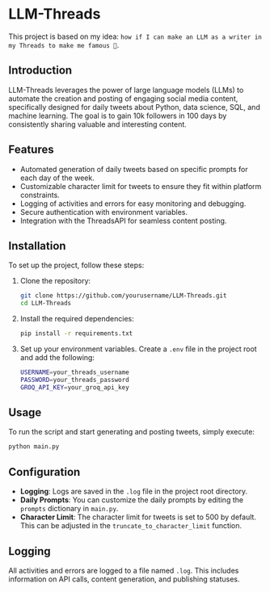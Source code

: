 # LLM-Threads
This project is based on my idea: `how if I can make an LLM as a writer in my Threads to make me famous 🤣`.

## Introduction
LLM-Threads leverages the power of large language models (LLMs) to automate the creation and posting of engaging social media content, specifically designed for daily tweets about Python, data science, SQL, and machine learning. The goal is to gain 10k followers in 100 days by consistently sharing valuable and interesting content.

## Features
- Automated generation of daily tweets based on specific prompts for each day of the week.
- Customizable character limit for tweets to ensure they fit within platform constraints.
- Logging of activities and errors for easy monitoring and debugging.
- Secure authentication with environment variables.
- Integration with the ThreadsAPI for seamless content posting.

## Installation
To set up the project, follow these steps:

1. Clone the repository:
    ```bash
    git clone https://github.com/yourusername/LLM-Threads.git
    cd LLM-Threads
    ```

2. Install the required dependencies:
    ```bash
    pip install -r requirements.txt
    ```

3. Set up your environment variables. Create a `.env` file in the project root and add the following:
    ```bash
    USERNAME=your_threads_username
    PASSWORD=your_threads_password
    GROQ_API_KEY=your_groq_api_key
    ```

## Usage
To run the script and start generating and posting tweets, simply execute:
```bash
python main.py
```

## Configuration
- **Logging**: Logs are saved in the `.log` file in the project root directory.
- **Daily Prompts**: You can customize the daily prompts by editing the `prompts` dictionary in `main.py`.
- **Character Limit**: The character limit for tweets is set to 500 by default. This can be adjusted in the `truncate_to_character_limit` function.

## Logging
All activities and errors are logged to a file named `.log`. This includes information on API calls, content generation, and publishing statuses.